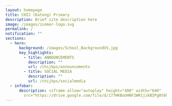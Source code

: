 ```yaml
---
layout: homepage
title: CHIJ (Katong) Primary
description: Brief site description here
image: /images/isomer-logo.svg
permalink: /
notification: ""
sections:
  - hero:
      background: /images/School_BackgroundV5.jpg
      key_highlights:
        - title: ANNOUNCEMENTS
          description: ""
          url: /chijkps/announcements
        - title: SOCIAL MEDIA
          description: ""
          url: /chijkps/socialmedia
  - infobar:
      description: <iframe allow="autoplay" height="480" width="640"
        src="https://drive.google.com/file/d/177HKBoUHNF2WR1jikBIPg0t6hwbSXXxb/preview"></iframe>
---
```

